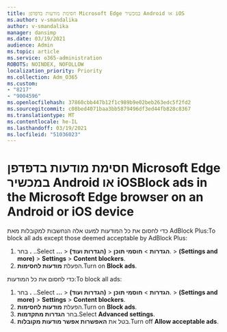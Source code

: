 ```yaml
---
title: חסימת מודעות בדפדפן Microsoft Edge במכשיר Android או iOS
ms.author: v-smandalika
author: v-smandalika
manager: dansimp
ms.date: 03/19/2021
audience: Admin
ms.topic: article
ms.service: o365-administration
ROBOTS: NOINDEX, NOFOLLOW
localization_priority: Priority
ms.collection: Adm_O365
ms.custom:
- "8217"
- "9004596"
ms.openlocfilehash: 37860cbb447b12f1c989b9e02beb263edc5f2fd2
ms.sourcegitcommit: c08bed4071baa3bb5879496df3ed44fb828c8367
ms.translationtype: MT
ms.contentlocale: he-IL
ms.lasthandoff: 03/19/2021
ms.locfileid: "51036023"
---
```

# <a name="block-ads-in-the-microsoft-edge-browser-on-an-android-or-ios-device"></a><span data-ttu-id="0c7c0-102">חסימת מודעות בדפדפן Microsoft Edge במכשיר Android או iOS</span><span class="sxs-lookup"><span data-stu-id="0c7c0-102">Block ads in the Microsoft Edge browser on an Android or iOS device</span></span>

<span data-ttu-id="0c7c0-103">כדי לחסום את כל המודעות למעט אלה הנחשבות למקובלות מאת AdBlock Plus:</span><span class="sxs-lookup"><span data-stu-id="0c7c0-103">To block all ads except those deemed acceptable by AdBlock Plus:</span></span>
1. <span data-ttu-id="0c7c0-104">בחר **.** ..</span><span class="sxs-lookup"><span data-stu-id="0c7c0-104">Select **…**</span></span><span data-ttu-id="0c7c0-105"> > **(הגדרות ועוד)**  >  **הגדרות**  >  **חוסמי תוכן**.</span><span class="sxs-lookup"><span data-stu-id="0c7c0-105"> > **(Settings and more)** > **Settings** > **Content blockers**.</span></span>
2. <span data-ttu-id="0c7c0-106">הפעלת **מודעות לחסימות**.</span><span class="sxs-lookup"><span data-stu-id="0c7c0-106">Turn on **Block ads**.</span></span>

<span data-ttu-id="0c7c0-107">כדי לחסום את כל המודעות:</span><span class="sxs-lookup"><span data-stu-id="0c7c0-107">To block all ads:</span></span>
1. <span data-ttu-id="0c7c0-108">בחר **.** ..</span><span class="sxs-lookup"><span data-stu-id="0c7c0-108">Select **…**</span></span><span data-ttu-id="0c7c0-109"> > **(הגדרות ועוד)**  >  **הגדרות**  >  **חוסמי תוכן**.</span><span class="sxs-lookup"><span data-stu-id="0c7c0-109"> > **(Settings and more)** > **Settings** > **Content blockers**.</span></span>
2. <span data-ttu-id="0c7c0-110">הפעלת **מודעות לחסימות**.</span><span class="sxs-lookup"><span data-stu-id="0c7c0-110">Turn on **Block ads**.</span></span>
3. <span data-ttu-id="0c7c0-111">בחר **הגדרות מתקדמות**.</span><span class="sxs-lookup"><span data-stu-id="0c7c0-111">Select **Advanced settings**.</span></span>
4. <span data-ttu-id="0c7c0-112">בטל את **האפשרות אפשר מודעות מקובלות**.</span><span class="sxs-lookup"><span data-stu-id="0c7c0-112">Turn off **Allow acceptable ads**.</span></span>
